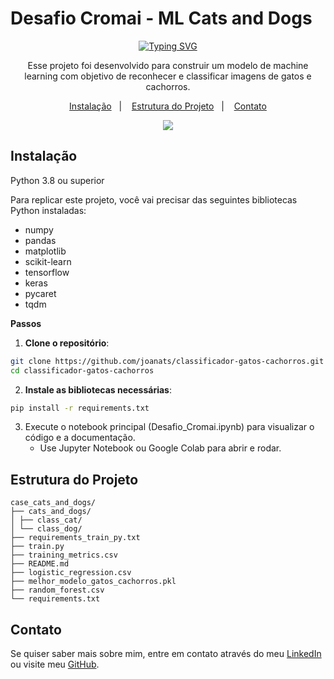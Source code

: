 # Desafio Cromai - ML Cats and Dogs

<p align="center">
  <a href="https://git.io/typing-svg">
    <img src="https://readme-typing-svg.demolab.com?font=Fira+Code&pause=1000&color=4CAF50&center=true&vCenter=true&repeat=true&width=435&lines=Reconhecimento+de+Imagens+%F0%9F%90%B1+%F0%9F%90%B6" alt="Typing SVG" />
  </a>
</p>

<p align="center">
  Esse projeto foi desenvolvido para construir um modelo de machine learning com objetivo de reconhecer e classificar imagens de gatos e cachorros.
</p>

<p align="center">
  <a href="#-instalação">Instalação</a>&nbsp;&nbsp;&nbsp;|&nbsp;&nbsp;&nbsp;
  <a href="#-estrutura-do-projeto">Estrutura do Projeto</a>&nbsp;&nbsp;&nbsp;|&nbsp;&nbsp;&nbsp;
  <a href="#-contato">Contato</a>
</p>

<p align="center">
  <img src="https://i.imgur.com/EL1ygW2.png">
</p>

## Instalação

Python 3.8 ou superior

Para replicar este projeto, você vai precisar das seguintes bibliotecas Python instaladas:

- numpy
- pandas
- matplotlib
- scikit-learn
- tensorflow
- keras
- pycaret
- tqdm
  
**Passos**
1. **Clone o repositório**:

```bash
git clone https://github.com/joanats/classificador-gatos-cachorros.git
cd classificador-gatos-cachorros
```

2. **Instale as bibliotecas necessárias**:

```bash
pip install -r requirements.txt
```

3. Execute o notebook principal (Desafio_Cromai.ipynb) para visualizar o código e a documentação.
    - Use Jupyter Notebook ou Google Colab para abrir e rodar.

## Estrutura do Projeto
```
case_cats_and_dogs/
├── cats_and_dogs/
│ ├── class_cat/ 
│ └── class_dog/
├── requirements_train_py.txt
├── train.py
├── training_metrics.csv
├── README.md
├── logistic_regression.csv
├── melhor_modelo_gatos_cachorros.pkl
├── random_forest.csv
└── requirements.txt

```
## Contato

Se quiser saber mais sobre mim, entre em contato através do meu [LinkedIn](www.linkedin.com/in/joanatrindade-) ou visite meu [GitHub](https://github.com/joanats).
